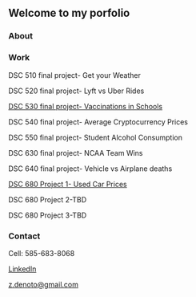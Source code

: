 ## Welcome to my porfolio



### About



### Work

DSC 510 final project- Get your Weather

DSC 520 final project- Lyft vs Uber Rides

[DSC 530 final project- Vaccinations in Schools](https://github.com/ZacharyDeNoto/DSC530) 

DSC 540 final project- Average Cryptocurrency Prices

DSC 550 final project- Student Alcohol Consumption

DSC 630 final project- NCAA Team Wins

DSC 640 final project- Vehicle vs Airplane deaths

[DSC 680 Project 1- Used Car Prices](https://github.com/ZacharyDeNoto/DSC-680-Project-1)

DSC 680 Project 2-TBD

DSC 680 Project 3-TBD

### Contact

Cell: 585-683-8068

[LinkedIn](https://www.linkedin.com/in/zachary-denoto/)

<z.denoto@gmail.com>

